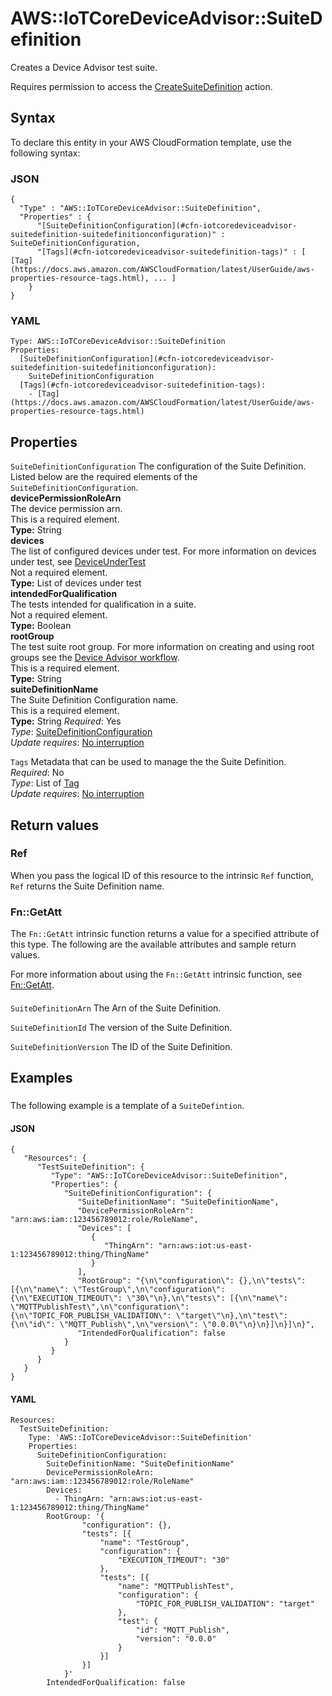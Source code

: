# AWS::IoTCoreDeviceAdvisor::SuiteDefinition<a name="aws-resource-iotcoredeviceadvisor-suitedefinition"></a>

Creates a Device Advisor test suite\.

Requires permission to access the [CreateSuiteDefinition](https://docs.aws.amazon.com/service-authorization/latest/reference/list_awsiot.html#awsiot-actions-as-permissions) action\.

## Syntax<a name="aws-resource-iotcoredeviceadvisor-suitedefinition-syntax"></a>

To declare this entity in your AWS CloudFormation template, use the following syntax:

### JSON<a name="aws-resource-iotcoredeviceadvisor-suitedefinition-syntax.json"></a>

```
{
  "Type" : "AWS::IoTCoreDeviceAdvisor::SuiteDefinition",
  "Properties" : {
      "[SuiteDefinitionConfiguration](#cfn-iotcoredeviceadvisor-suitedefinition-suitedefinitionconfiguration)" : SuiteDefinitionConfiguration,
      "[Tags](#cfn-iotcoredeviceadvisor-suitedefinition-tags)" : [ [Tag](https://docs.aws.amazon.com/AWSCloudFormation/latest/UserGuide/aws-properties-resource-tags.html), ... ]
    }
}
```

### YAML<a name="aws-resource-iotcoredeviceadvisor-suitedefinition-syntax.yaml"></a>

```
Type: AWS::IoTCoreDeviceAdvisor::SuiteDefinition
Properties:
  [SuiteDefinitionConfiguration](#cfn-iotcoredeviceadvisor-suitedefinition-suitedefinitionconfiguration):
    SuiteDefinitionConfiguration
  [Tags](#cfn-iotcoredeviceadvisor-suitedefinition-tags):
    - [Tag](https://docs.aws.amazon.com/AWSCloudFormation/latest/UserGuide/aws-properties-resource-tags.html)
```

## Properties<a name="aws-resource-iotcoredeviceadvisor-suitedefinition-properties"></a>

`SuiteDefinitionConfiguration` <a name="cfn-iotcoredeviceadvisor-suitedefinition-suitedefinitionconfiguration"></a>
The configuration of the Suite Definition\. Listed below are the required elements of the `SuiteDefinitionConfiguration`\.  
**devicePermissionRoleArn**  
The device permission arn\.  
This is a required element\.  
**Type:** String  
**devices**  
The list of configured devices under test\. For more information on devices under test, see [DeviceUnderTest](http://amazonaws.com/iot/latest/apireference/API_iotdeviceadvisor_DeviceUnderTest.html)  
Not a required element\.  
**Type:** List of devices under test  
**intendedForQualification**  
The tests intended for qualification in a suite\.  
Not a required element\.  
**Type:** Boolean  
**rootGroup**  
The test suite root group\. For more information on creating and using root groups see the [Device Advisor workflow](https://docs.aws.amazon.com/iot/latest/developerguide/device-advisor-workflow.html)\.  
This is a required element\.  
**Type:** String  
**suiteDefinitionName**  
The Suite Definition Configuration name\.  
This is a required element\.  
**Type:** String
_Required_: Yes  
_Type_: [SuiteDefinitionConfiguration](aws-properties-iotcoredeviceadvisor-suitedefinition-suitedefinitionconfiguration.md)  
_Update requires_: [No interruption](https://docs.aws.amazon.com/AWSCloudFormation/latest/UserGuide/using-cfn-updating-stacks-update-behaviors.html#update-no-interrupt)

`Tags` <a name="cfn-iotcoredeviceadvisor-suitedefinition-tags"></a>
Metadata that can be used to manage the the Suite Definition\.  
_Required_: No  
_Type_: List of [Tag](https://docs.aws.amazon.com/AWSCloudFormation/latest/UserGuide/aws-properties-resource-tags.html)  
_Update requires_: [No interruption](https://docs.aws.amazon.com/AWSCloudFormation/latest/UserGuide/using-cfn-updating-stacks-update-behaviors.html#update-no-interrupt)

## Return values<a name="aws-resource-iotcoredeviceadvisor-suitedefinition-return-values"></a>

### Ref<a name="aws-resource-iotcoredeviceadvisor-suitedefinition-return-values-ref"></a>

When you pass the logical ID of this resource to the intrinsic `Ref` function, `Ref` returns the Suite Definition name\.

### Fn::GetAtt<a name="aws-resource-iotcoredeviceadvisor-suitedefinition-return-values-fn--getatt"></a>

The `Fn::GetAtt` intrinsic function returns a value for a specified attribute of this type\. The following are the available attributes and sample return values\.

For more information about using the `Fn::GetAtt` intrinsic function, see [Fn::GetAtt](https://docs.aws.amazon.com/AWSCloudFormation/latest/UserGuide/intrinsic-function-reference-getatt.html)\.

#### <a name="aws-resource-iotcoredeviceadvisor-suitedefinition-return-values-fn--getatt-fn--getatt"></a>

`SuiteDefinitionArn` <a name="SuiteDefinitionArn-fn::getatt"></a>
The Arn of the Suite Definition\.

`SuiteDefinitionId` <a name="SuiteDefinitionId-fn::getatt"></a>
The version of the Suite Definition\.

`SuiteDefinitionVersion` <a name="SuiteDefinitionVersion-fn::getatt"></a>
The ID of the Suite Definition\.

## Examples<a name="aws-resource-iotcoredeviceadvisor-suitedefinition--examples"></a>

### <a name="aws-resource-iotcoredeviceadvisor-suitedefinition--examples--"></a>

The following example is a template of a `SuiteDefintion`\.

#### JSON<a name="aws-resource-iotcoredeviceadvisor-suitedefinition--examples----json"></a>

```
{
   "Resources": {
      "TestSuiteDefinition": {
         "Type": "AWS::IoTCoreDeviceAdvisor::SuiteDefinition",
         "Properties": {
            "SuiteDefinitionConfiguration": {
               "SuiteDefinitionName": "SuiteDefinitionName",
               "DevicePermissionRoleArn": "arn:aws:iam::123456789012:role/RoleName",
               "Devices": [
                  {
                     "ThingArn": "arn:aws:iot:us-east-1:123456789012:thing/ThingName"
                  }
               ],
               "RootGroup": "{\n\"configuration\": {},\n\"tests\": [{\n\"name\": \"TestGroup\",\n\"configuration\": {\n\"EXECUTION_TIMEOUT\": \"30\"\n},\n\"tests\": [{\n\"name\": \"MQTTPublishTest\",\n\"configuration\": {\n\"TOPIC_FOR_PUBLISH_VALIDATION\": \"target\"\n},\n\"test\": {\n\"id\": \"MQTT_Publish\",\n\"version\": \"0.0.0\"\n}\n}]\n}]\n}",
               "IntendedForQualification": false
            }
         }
      }
   }
}
```

#### YAML<a name="aws-resource-iotcoredeviceadvisor-suitedefinition--examples----yaml"></a>

```
Resources:
  TestSuiteDefinition:
    Type: 'AWS::IoTCoreDeviceAdvisor::SuiteDefinition'
    Properties:
      SuiteDefinitionConfiguration:
        SuiteDefinitionName: "SuiteDefinitionName"
        DevicePermissionRoleArn: "arn:aws:iam::123456789012:role/RoleName"
        Devices:
          - ThingArn: "arn:aws:iot:us-east-1:123456789012:thing/ThingName"
        RootGroup: '{
                "configuration": {},
                "tests": [{
                    "name": "TestGroup",
                    "configuration": {
                        "EXECUTION_TIMEOUT": "30"
                    },
                    "tests": [{
                        "name": "MQTTPublishTest",
                        "configuration": {
                            "TOPIC_FOR_PUBLISH_VALIDATION": "target"
                        },
                        "test": {
                            "id": "MQTT_Publish",
                            "version": "0.0.0"
                        }
                    }]
                }]
            }'
        IntendedForQualification: false
```
